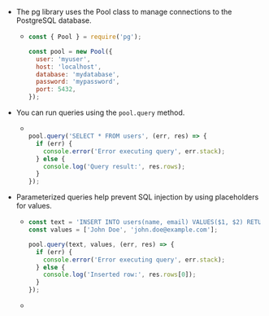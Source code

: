 - The pg library uses the Pool class to manage connections to the PostgreSQL database.
	- ```js
	  const { Pool } = require('pg');
	  
	  const pool = new Pool({
	    user: 'myuser',
	    host: 'localhost',
	    database: 'mydatabase',
	    password: 'mypassword',
	    port: 5432,
	  });
	  ```
- You can run queries using the `pool.query` method.
	- ```js
	  
	  pool.query('SELECT * FROM users', (err, res) => {
	    if (err) {
	      console.error('Error executing query', err.stack);
	    } else {
	      console.log('Query result:', res.rows);
	    }
	  });
	  ```
- Parameterized queries help prevent SQL injection by using placeholders for values.
	- ```js
	  const text = 'INSERT INTO users(name, email) VALUES($1, $2) RETURNING *';
	  const values = ['John Doe', 'john.doe@example.com'];
	  
	  pool.query(text, values, (err, res) => {
	    if (err) {
	      console.error('Error executing query', err.stack);
	    } else {
	      console.log('Inserted row:', res.rows[0]);
	    }
	  });
	  ```
	-